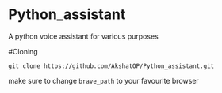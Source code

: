 # Python_assistant
A python voice assistant for various purposes 

#Cloning
```
git clone https://github.com/AkshatOP/Python_assistant.git
```
make sure to change `brave_path` to your favourite browser
